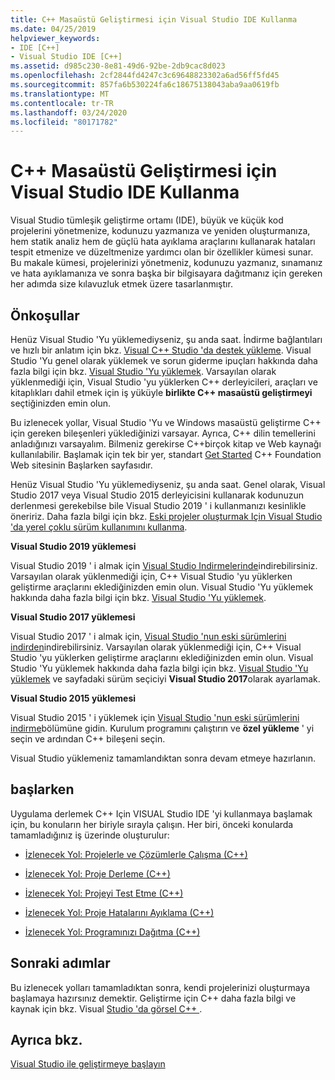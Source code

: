 ```yaml
---
title: C++ Masaüstü Geliştirmesi için Visual Studio IDE Kullanma
ms.date: 04/25/2019
helpviewer_keywords:
- IDE [C++]
- Visual Studio IDE [C++]
ms.assetid: d985c230-8e81-49d6-92be-2db9cac8d023
ms.openlocfilehash: 2cf2844fd4247c3c69648823302a6ad56ff5fd45
ms.sourcegitcommit: 857fa6b530224fa6c18675138043aba9aa0619fb
ms.translationtype: MT
ms.contentlocale: tr-TR
ms.lasthandoff: 03/24/2020
ms.locfileid: "80171782"
---
```

# <a name="using-the-visual-studio-ide-for-c-desktop-development"></a>C++ Masaüstü Geliştirmesi için Visual Studio IDE Kullanma

Visual Studio tümleşik geliştirme ortamı (IDE), büyük ve küçük kod projelerini yönetmenize, kodunuzu yazmanıza ve yeniden oluşturmanıza, hem statik analiz hem de güçlü hata ayıklama araçlarını kullanarak hataları tespit etmenize ve düzeltmenize yardımcı olan bir özellikler kümesi sunar. Bu makale kümesi, projelerinizi yönetmeniz, kodunuzu yazmanız, sınamanız ve hata ayıklamanıza ve sonra başka bir bilgisayara dağıtmanız için gereken her adımda size kılavuzluk etmek üzere tasarlanmıştır.

## <a name="prerequisites"></a>Önkoşullar

Henüz Visual Studio 'Yu yüklemediyseniz, şu anda saat. İndirme bağlantıları ve hızlı bir anlatım için bkz. [Visual C++ Studio 'da destek yükleme](../build/vscpp-step-0-installation.md). Visual Studio 'Yu genel olarak yüklemek ve sorun giderme ipuçları hakkında daha fazla bilgi için bkz. [Visual Studio 'Yu yüklemek](/visualstudio/install/install-visual-studio). Varsayılan olarak yüklenmediği için, Visual Studio 'yu yüklerken C++ derleyicileri, araçları ve kitaplıkları dahil etmek için iş yüküyle **birlikte C++ masaüstü geliştirmeyi** seçtiğinizden emin olun.

Bu izlenecek yollar, Visual Studio 'Yu ve Windows masaüstü geliştirme C++ için gereken bileşenleri yüklediğinizi varsayar. Ayrıca, C++ dilin temellerini anladığınızı varsayalım. Bilmeniz gerekirse C++birçok kitap ve Web kaynağı kullanılabilir. Başlamak için tek bir yer, standart [Get Started](https://isocpp.org/get-started) C++ Foundation Web sitesinin Başlarken sayfasıdır.

Henüz Visual Studio 'Yu yüklemediyseniz, şu anda saat. Genel olarak, Visual Studio 2017 veya Visual Studio 2015 derleyicisini kullanarak kodunuzun derlenmesi gerekebilse bile Visual Studio 2019 ' i kullanmanızı kesinlikle öneririz. Daha fazla bilgi için bkz. [Eski projeler oluşturmak Için Visual Studio 'da yerel çoklu sürüm kullanımını kullanma](../porting/use-native-multi-targeting.md).

**Visual Studio 2019 yüklemesi**

Visual Studio 2019 ' i almak için [Visual Studio Indirmelerinde](https://www.visualstudio.com/downloads/)indirebilirsiniz. Varsayılan olarak yüklenmediği için, C++ Visual Studio 'yu yüklerken geliştirme araçlarını eklediğinizden emin olun. Visual Studio 'Yu yüklemek hakkında daha fazla bilgi için bkz. [Visual Studio 'Yu yüklemek](/visualstudio/install/install-visual-studio).

**Visual Studio 2017 yüklemesi**

Visual Studio 2017 ' i almak için, [Visual Studio 'nun eski sürümlerini indirden](https://www.visualstudio.com/vs/older-downloads/)indirebilirsiniz. Varsayılan olarak yüklenmediği için, C++ Visual Studio 'yu yüklerken geliştirme araçlarını eklediğinizden emin olun. Visual Studio 'Yu yüklemek hakkında daha fazla bilgi için bkz. [Visual Studio 'Yu yüklemek](/visualstudio/install/install-visual-studio) ve sayfadaki sürüm seçiciyi **Visual Studio 2017**olarak ayarlamak.

**Visual Studio 2015 yüklemesi**

Visual Studio 2015 ' i yüklemek için [Visual Studio 'nun eski sürümlerini indirme](https://www.visualstudio.com/vs/older-downloads/)bölümüne gidin. Kurulum programını çalıştırın ve **özel yükleme** ' yi seçin ve ardından C++ bileşeni seçin.

Visual Studio yüklemeniz tamamlandıktan sonra devam etmeye hazırlanın.

## <a name="get-started"></a>başlarken

Uygulama derlemek C++ Için VISUAL Studio IDE 'yi kullanmaya başlamak için, bu konuların her biriyle sırayla çalışın. Her biri, önceki konularda tamamladığınız iş üzerinde oluşturulur:

- [İzlenecek Yol: Projelerle ve Çözümlerle Çalışma (C++)](walkthrough-working-with-projects-and-solutions-cpp.md)

- [İzlenecek Yol: Proje Derleme (C++)](walkthrough-building-a-project-cpp.md)

- [İzlenecek Yol: Projeyi Test Etme (C++)](walkthrough-testing-a-project-cpp.md)

- [İzlenecek Yol: Proje Hatalarını Ayıklama (C++)](walkthrough-debugging-a-project-cpp.md)

- [İzlenecek Yol: Programınızı Dağıtma (C++)](walkthrough-deploying-your-program-cpp.md)

## <a name="next-steps"></a>Sonraki adımlar

Bu izlenecek yolları tamamladıktan sonra, kendi projelerinizi oluşturmaya başlamaya hazırsınız demektir. Geliştirme için C++ daha fazla bilgi ve kaynak için bkz. Visual [Studio 'da görsel C++ ](../overview/visual-cpp-in-visual-studio.md).

## <a name="see-also"></a>Ayrıca bkz.

[Visual Studio ile geliştirmeye başlayın](/visualstudio/ide/get-started-developing-with-visual-studio)
